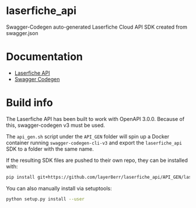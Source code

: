 # laserfiche_api
Swagger-Codegen auto-generated Laserfiche Cloud API SDK created from swagger.json

# Documentation

* [Laserfiche API](https://api.laserfiche.com/repository/swagger/index.html)
* [Swagger Codegen](https://swagger.io/tools/swagger-codegen/)

# Build info

The Laserfiche API has been built to work with OpenAPI 3.0.0. Because of this, swagger-codegen v3 must be used.

The `api_gen.sh` script under the `API_GEN` folder will spin up a Docker container running `swagger-codegen-cli-v3` and export the `laserfiche_api` SDK to a folder with the same name.

If the resulting SDK files are pushed to their own repo, they can be installed with:

```bash
pip install git+https://github.com/layer8err/laserfiche_api/API_GEN/laserfiche_api
```

You can also manually install via setuptools:

```bash
python setup.py install --user
```

